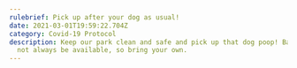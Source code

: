 ```yaml
---
rulebrief: Pick up after your dog as usual!
date: 2021-03-01T19:59:22.704Z
category: Covid-19 Protocol
description: Keep our park clean and safe and pick up that dog poop! Bags may
  not always be available, so bring your own.
---
```


